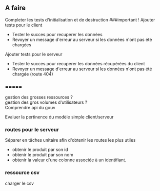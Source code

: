 ## A faire

Completer les tests d'initialisation et de destruction 
###important !
Ajouter tests pour le client 
 - Tester le succes pour recuperer les données
 - Revoyer un message d'erreur au serveur si les données n'ont pas été chargées

Ajouter tests pour le serveur 
 - Tester le succes pour recuperer les données récupérées du client
 - Revoyer un message d'erreur au serveur si les données n'ont pas été chargée (route 404)

### =====
gestion des grosses ressources ?  
gestion des gros volumes d'utilisateurs ?  
Comprendre api du gouv  

Evaluer la pertinence du modèle simple client/serveur  

### routes pour le serveur
Séparer en tâches unitaire afin d'obtenir les routes les plus utiles  

- obtenir le produit par son id 
- obtenir le produit par son nom 
- obtenir la valeur d'une colonne associée à un identifiant. 

### ressource csv
charger le csv  
